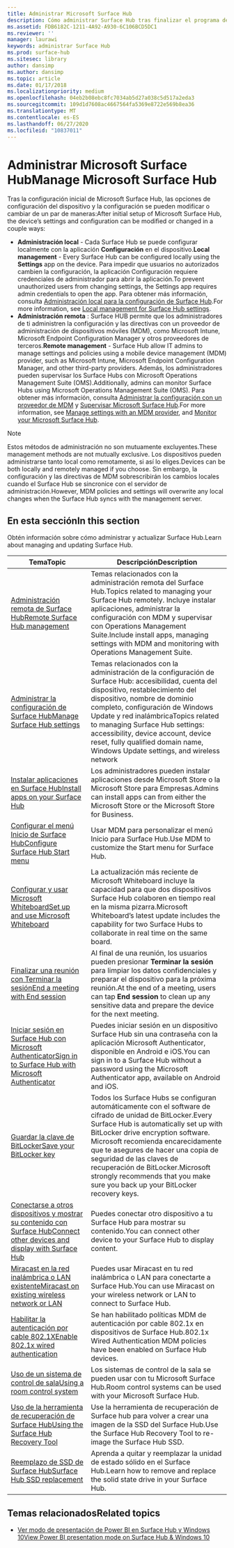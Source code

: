 ```yaml
---
title: Administrar Microsoft Surface Hub
description: Cómo administrar Surface Hub tras finalizar el programa de primera ejecución.
ms.assetid: FDB6182C-1211-4A92-A930-6C106BCD5DC1
ms.reviewer: ''
manager: laurawi
keywords: administrar Surface Hub
ms.prod: surface-hub
ms.sitesec: library
author: dansimp
ms.author: dansimp
ms.topic: article
ms.date: 01/17/2018
ms.localizationpriority: medium
ms.openlocfilehash: 04eb2b08ebc8fc7034ab5d27a038c5d517a2eda3
ms.sourcegitcommit: 109d1d7608ac4667564fa5369e8722e569b8ea36
ms.translationtype: MT
ms.contentlocale: es-ES
ms.lasthandoff: 06/27/2020
ms.locfileid: "10837011"
---
```

# <span data-ttu-id="270a5-104">Administrar Microsoft Surface Hub</span><span class="sxs-lookup"><span data-stu-id="270a5-104">Manage Microsoft Surface Hub</span></span>

<span data-ttu-id="270a5-105">Tras la configuración inicial de Microsoft Surface Hub, las opciones de configuración del dispositivo y la configuración se pueden modificar o cambiar de un par de maneras:</span><span class="sxs-lookup"><span data-stu-id="270a5-105">After initial setup of Microsoft Surface Hub, the device’s settings and configuration can be modified or changed in a couple ways:</span></span>

- <span data-ttu-id="270a5-106">**Administración local** - Cada Surface Hub se puede configurar localmente con la aplicación **Configuración** en el dispositivo.</span><span class="sxs-lookup"><span data-stu-id="270a5-106">**Local management** - Every Surface Hub can be configured locally using the **Settings** app on the device.</span></span> <span data-ttu-id="270a5-107">Para impedir que usuarios no autorizados cambien la configuración, la aplicación Configuración requiere credenciales de administrador para abrir la aplicación.</span><span class="sxs-lookup"><span data-stu-id="270a5-107">To prevent unauthorized users from changing settings, the Settings app requires admin credentials to open the app.</span></span> <span data-ttu-id="270a5-108">Para obtener más información, consulta [Administración local para la configuración de Surface Hub](local-management-surface-hub-settings.md).</span><span class="sxs-lookup"><span data-stu-id="270a5-108">For more information, see [Local management for Surface Hub settings](local-management-surface-hub-settings.md).</span></span>
- <span data-ttu-id="270a5-109">**Administración remota** : Surface HUB permite que los administradores de ti administren la configuración y las directivas con un proveedor de administración de dispositivos móviles (MDM), como Microsoft Intune, Microsoft Endpoint Configuration Manager y otros proveedores de terceros.</span><span class="sxs-lookup"><span data-stu-id="270a5-109">**Remote management** - Surface Hub allow IT admins to manage settings and policies using a mobile device management (MDM) provider, such as Microsoft Intune, Microsoft Endpoint Configuration Manager, and other third-party providers.</span></span> <span data-ttu-id="270a5-110">Además, los administradores pueden supervisar los Surface Hubs con Microsoft Operations Management Suite (OMS).</span><span class="sxs-lookup"><span data-stu-id="270a5-110">Additionally, admins can monitor Surface Hubs using Microsoft Operations Management Suite (OMS).</span></span> <span data-ttu-id="270a5-111">Para obtener más información, consulta [Administrar la configuración con un proveedor de MDM](manage-settings-with-mdm-for-surface-hub.md) y [Supervisar Microsoft Surface Hub](monitor-surface-hub.md).</span><span class="sxs-lookup"><span data-stu-id="270a5-111">For more information, see [Manage settings with an MDM provider](manage-settings-with-mdm-for-surface-hub.md), and [Monitor your Microsoft Surface Hub](monitor-surface-hub.md).</span></span> 

> [!NOTE]
> <span data-ttu-id="270a5-112">Estos métodos de administración no son mutuamente excluyentes.</span><span class="sxs-lookup"><span data-stu-id="270a5-112">These management methods are not mutually exclusive.</span></span> <span data-ttu-id="270a5-113">Los dispositivos pueden administrarse tanto local como remotamente, si así lo eliges.</span><span class="sxs-lookup"><span data-stu-id="270a5-113">Devices can be both locally and remotely managed if you choose.</span></span> <span data-ttu-id="270a5-114">Sin embargo, la configuración y las directivas de MDM sobrescribirán los cambios locales cuando el Surface Hub se sincronice con el servidor de administración.</span><span class="sxs-lookup"><span data-stu-id="270a5-114">However, MDM policies and settings will overwrite any local changes when the Surface Hub syncs with the management server.</span></span> 

## <span data-ttu-id="270a5-115">En esta sección</span><span class="sxs-lookup"><span data-stu-id="270a5-115">In this section</span></span>

<span data-ttu-id="270a5-116">Obtén información sobre cómo administrar y actualizar Surface Hub.</span><span class="sxs-lookup"><span data-stu-id="270a5-116">Learn about managing and updating Surface Hub.</span></span>

| <span data-ttu-id="270a5-117">Tema</span><span class="sxs-lookup"><span data-stu-id="270a5-117">Topic</span></span> | <span data-ttu-id="270a5-118">Descripción</span><span class="sxs-lookup"><span data-stu-id="270a5-118">Description</span></span> |
| ----- | ----------- |
| [<span data-ttu-id="270a5-119">Administración remota de Surface Hub</span><span class="sxs-lookup"><span data-stu-id="270a5-119">Remote Surface Hub management</span></span>](remote-surface-hub-management.md) |<span data-ttu-id="270a5-120">Temas relacionados con la administración remota del Surface Hub.</span><span class="sxs-lookup"><span data-stu-id="270a5-120">Topics related to managing your Surface Hub remotely.</span></span> <span data-ttu-id="270a5-121">Incluye instalar aplicaciones, administrar la configuración con MDM y supervisar con Operations Management Suite.</span><span class="sxs-lookup"><span data-stu-id="270a5-121">Include install apps, managing settings with MDM and monitoring with Operations Management Suite.</span></span> |
| [<span data-ttu-id="270a5-122">Administrar la configuración de Surface Hub</span><span class="sxs-lookup"><span data-stu-id="270a5-122">Manage Surface Hub settings</span></span>](manage-surface-hub-settings.md) |<span data-ttu-id="270a5-123">Temas relacionados con la administración de la configuración de Surface Hub: accesibilidad, cuenta del dispositivo, restablecimiento del dispositivo, nombre de dominio completo, configuración de Windows Update y red inalámbrica</span><span class="sxs-lookup"><span data-stu-id="270a5-123">Topics related to managing Surface Hub settings: accessibility, device account, device reset, fully qualified domain name, Windows Update settings, and wireless network</span></span> |
| [<span data-ttu-id="270a5-124">Instalar aplicaciones en Surface Hub</span><span class="sxs-lookup"><span data-stu-id="270a5-124">Install apps on your Surface Hub</span></span>]( https://technet.microsoft.com/itpro/surface-hub/install-apps-on-surface-hub) | <span data-ttu-id="270a5-125">Los administradores pueden instalar aplicaciones desde Microsoft Store o la Microsoft Store para Empresas.</span><span class="sxs-lookup"><span data-stu-id="270a5-125">Admins can install apps can from either the Microsoft Store or the Microsoft Store for Business.</span></span>|
[<span data-ttu-id="270a5-126">Configurar el menú Inicio de Surface Hub</span><span class="sxs-lookup"><span data-stu-id="270a5-126">Configure Surface Hub Start menu</span></span>](surface-hub-start-menu.md) | <span data-ttu-id="270a5-127">Usar MDM para personalizar el menú Inicio para Surface Hub.</span><span class="sxs-lookup"><span data-stu-id="270a5-127">Use MDM to customize the Start menu for Surface Hub.</span></span>
| [<span data-ttu-id="270a5-128">Configurar y usar Microsoft Whiteboard</span><span class="sxs-lookup"><span data-stu-id="270a5-128">Set up and use Microsoft Whiteboard</span></span>](whiteboard-collaboration.md)  | <span data-ttu-id="270a5-129">La actualización más reciente de Microsoft Whiteboard incluye la capacidad para que dos dispositivos Surface Hub colaboren en tiempo real en la misma pizarra.</span><span class="sxs-lookup"><span data-stu-id="270a5-129">Microsoft Whiteboard’s latest update includes the capability for two Surface Hubs to collaborate in real time on the same board.</span></span>   |
| [<span data-ttu-id="270a5-130">Finalizar una reunión con Terminar la sesión</span><span class="sxs-lookup"><span data-stu-id="270a5-130">End a meeting with End session</span></span>](https://technet.microsoft.com/itpro/surface-hub/i-am-done-finishing-your-surface-hub-meeting) | <span data-ttu-id="270a5-131">Al final de una reunión, los usuarios pueden presionar **Terminar la sesión** para limpiar los datos confidenciales y preparar el dispositivo para la próxima reunión.</span><span class="sxs-lookup"><span data-stu-id="270a5-131">At the end of a meeting, users can tap **End session** to clean up any sensitive data and prepare the device for the next meeting.</span></span>|
| [<span data-ttu-id="270a5-132">Iniciar sesión en Surface Hub con Microsoft Authenticator</span><span class="sxs-lookup"><span data-stu-id="270a5-132">Sign in to Surface Hub with Microsoft Authenticator</span></span>](surface-hub-authenticator-app.md) | <span data-ttu-id="270a5-133">Puedes iniciar sesión en un dispositivo Surface Hub sin una contraseña con la aplicación Microsoft Authenticator, disponible en Android e iOS.</span><span class="sxs-lookup"><span data-stu-id="270a5-133">You can sign in to a Surface Hub without a password using the Microsoft Authenticator app, available on Android and iOS.</span></span>   |
| [<span data-ttu-id="270a5-134">Guardar la clave de BitLocker</span><span class="sxs-lookup"><span data-stu-id="270a5-134">Save your BitLocker key</span></span>](https://technet.microsoft.com/itpro/surface-hub/save-bitlocker-key-surface-hub) | <span data-ttu-id="270a5-135">Todos los Surface Hubs se configuran automáticamente con el software de cifrado de unidad de BitLocker.</span><span class="sxs-lookup"><span data-stu-id="270a5-135">Every Surface Hub is automatically set up with BitLocker drive encryption software.</span></span> <span data-ttu-id="270a5-136">Microsoft recomienda encarecidamente que te asegures de hacer una copia de seguridad de las claves de recuperación de BitLocker.</span><span class="sxs-lookup"><span data-stu-id="270a5-136">Microsoft strongly recommends that you make sure you back up your BitLocker recovery keys.</span></span>|
| [<span data-ttu-id="270a5-137">Conectarse a otros dispositivos y mostrar su contenido con Surface Hub</span><span class="sxs-lookup"><span data-stu-id="270a5-137">Connect other devices and display with Surface Hub</span></span>](https://technet.microsoft.com/itpro/surface-hub/connect-and-display-with-surface-hub) | <span data-ttu-id="270a5-138">Puedes conectar otro dispositivo a tu Surface Hub para mostrar su contenido.</span><span class="sxs-lookup"><span data-stu-id="270a5-138">You can connect other device to your Surface Hub to display content.</span></span>|
| [<span data-ttu-id="270a5-139">Miracast en la red inalámbrica o LAN existente</span><span class="sxs-lookup"><span data-stu-id="270a5-139">Miracast on existing wireless network or LAN</span></span>](miracast-over-infrastructure.md) | <span data-ttu-id="270a5-140">Puedes usar Miracast en tu red inalámbrica o LAN para conectarte a Surface Hub.</span><span class="sxs-lookup"><span data-stu-id="270a5-140">You can use Miracast on your wireless network or LAN to connect to Surface Hub.</span></span> |
 [<span data-ttu-id="270a5-141">Habilitar la autenticación por cable 802.1X</span><span class="sxs-lookup"><span data-stu-id="270a5-141">Enable 802.1x wired authentication</span></span>](enable-8021x-wired-authentication.md) | <span data-ttu-id="270a5-142">Se han habilitado políticas MDM de autenticación por cable 802.1x en dispositivos de Surface Hub.</span><span class="sxs-lookup"><span data-stu-id="270a5-142">802.1x Wired Authentication MDM policies have been enabled on Surface Hub devices.</span></span> 
| [<span data-ttu-id="270a5-143">Uso de un sistema de control de sala</span><span class="sxs-lookup"><span data-stu-id="270a5-143">Using a room control system</span></span>](https://technet.microsoft.com/itpro/surface-hub/use-room-control-system-with-surface-hub) | <span data-ttu-id="270a5-144">Los sistemas de control de la sala se pueden usar con tu Microsoft Surface Hub.</span><span class="sxs-lookup"><span data-stu-id="270a5-144">Room control systems can be used with your Microsoft Surface Hub.</span></span>|
[<span data-ttu-id="270a5-145">Uso de la herramienta de recuperación de Surface Hub</span><span class="sxs-lookup"><span data-stu-id="270a5-145">Using the Surface Hub Recovery Tool</span></span>](surface-hub-recovery-tool.md) | <span data-ttu-id="270a5-146">Use la herramienta de recuperación de Surface hub para volver a crear una imagen de la SSD del Surface Hub.</span><span class="sxs-lookup"><span data-stu-id="270a5-146">Use the Surface Hub Recovery Tool to re-image the Surface Hub SSD.</span></span>
[<span data-ttu-id="270a5-147">Reemplazo de SSD de Surface Hub</span><span class="sxs-lookup"><span data-stu-id="270a5-147">Surface Hub SSD replacement</span></span>](surface-hub-ssd-replacement.md) | <span data-ttu-id="270a5-148">Aprenda a quitar y reemplazar la unidad de estado sólido en el Surface Hub.</span><span class="sxs-lookup"><span data-stu-id="270a5-148">Learn how to remove and replace the solid state drive in your Surface Hub.</span></span>

## <span data-ttu-id="270a5-149">Temas relacionados</span><span class="sxs-lookup"><span data-stu-id="270a5-149">Related topics</span></span>

- [<span data-ttu-id="270a5-150">Ver modo de presentación de Power BI en Surface Hub y Windows 10</span><span class="sxs-lookup"><span data-stu-id="270a5-150">View Power BI presentation mode on Surface Hub & Windows 10</span></span>](https://powerbi.microsoft.com/documentation/powerbi-mobile-win10-app-presentation-mode/)
